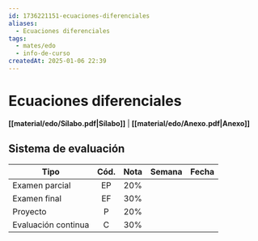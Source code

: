 ```yaml
---
id: 1736221151-ecuaciones-diferenciales
aliases:
  - Ecuaciones diferenciales
tags:
  - mates/edo
  - info-de-curso
createdAt: 2025-01-06 22:39
---
```


# Ecuaciones diferenciales

**[[material/edo/Sílabo.pdf|Sílabo]]** | **[[material/edo/Anexo.pdf|Anexo]]**

## Sistema de evaluación

| Tipo                | Cód. | Nota | Semana | Fecha |
| ------------------- | :--: | :--: | :----: | :---: |
| Examen parcial      |  EP  | 20%  |        |       |
| Examen final        |  EF  | 30%  |        |       |
| Proyecto            |  P   | 20%  |        |       |
| Evaluación continua |  C   | 30%  |        |       |
